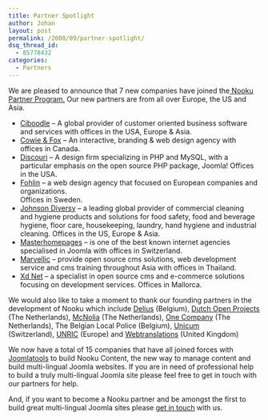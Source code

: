 ```yaml
---
title: Partner Spotlight
author: Johan
layout: post
permalink: /2008/09/partner-spotlight/
dsq_thread_id:
  - 85778432
categories:
  - Partners
---
```

We are pleased to announce that 7 new companies have joined the[ Nooku Partner Program.][1] Our new partners are from all over Europe, the US and Asia.

*   [Ciboodle][2] &#8211; A global provider of customer oriented business software and services with offices in the USA, Europe & Asia.
*   [Cowie & Fox][3] &#8211; An interactive, branding & web design agency with offices in Canada.
*   [Discouri][4] &#8211; A design firm specializing in PHP and MySQL, with a particular emphasis on the open source PHP package, Joomla! Offices in the USA.
*   [Fohlin][5] &#8211; a web design agency that focused on European companies and organizations.  
    Offices in Sweden.
*   [Johnson Diversy][6] &#8211; a leading global provider of commercial cleaning and hygiene products and solutions for food safety, food and beverage hygiene, floor care, housekeeping, laundry, hand hygiene and industrial cleaning. Offices in the US, Europe & Asia.
*   [Masterhomepages][7] &#8211; is one of the best known internet agencies specialised in Joomla with offices in Switzerland.
*   [Marvellic][8] &#8211; provide open source <span class="caps">cms</span> solutions, web development service and <span class="caps">cms</span> training throughout Asia with offices in Thailand.
*   [Xd Net][9] &#8211; a specialist in open source cms and e-commerce solutions focusing on development services. Offices in Mallorca.
<!--more-->

We would also like to take a moment to thank our founding partners in the development of Nooku which include [Delius][10] (Belgium), [Dutch Open Projects][11] (The Netherlands), [McNolia][12] (The Netherlands), [One Company][13] (The Netherlands), The Belgian Local Police (Belgium), [Unicum][14]  
(Switzerland), [UNRIC][15] (Europe) and [Webtranslations][16] (United Kingdom)

We now have a total of 15 companies that have all joined forces with [Joomlatools][17] to build Nooku Content, the new way to manage content and build multi-lingual Joomla websites. If you are in need of professional help to build a truly multi-lingual Joomla site please feel free to get in touch with our partners for help.

And, if you want to become a Nooku partner and be amongst the first to build great multi-lingual Joomla sites please [get in touch][18] with us.</ul>

 [1]: index.php?option=com_content&view=article&id=54&Itemid=57
 [2]: http://www.ciboodle.com/en-us/home.html
 [3]: http://cowieandfox.com/
 [4]: http://www.dioscouri.com/
 [5]: http://www.fohlin.se/
 [6]: http://www.johnsondiversey.com/
 [7]: http://www.masterhomepage.ch/
 [8]: http://www.marvelic.co.th/th/
 [9]: http://www.xdnet.es
 [10]: http://www.delius.be/
 [11]: http://www.dop.nu/
 [12]: http://www.mcnolia.com/
 [13]: http://www.one-company.nl/
 [14]: http://unicum-consulting.ch/
 [15]: http://www.unric.org/
 [16]: http://www.web-translations.com/
 [17]: http://joomlatools.eu/
 [18]: en/partners/become.html